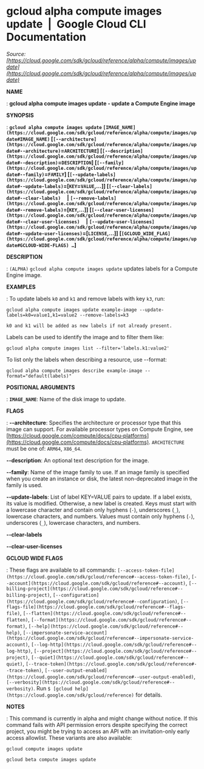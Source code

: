 # gcloud alpha compute images update  |  Google Cloud CLI Documentation

*Source: [https://cloud.google.com/sdk/gcloud/reference/alpha/compute/images/update](https://cloud.google.com/sdk/gcloud/reference/alpha/compute/images/update)*

**NAME**

: **gcloud alpha compute images update - update a Compute Engine image**

**SYNOPSIS**

: **`gcloud alpha compute images update` `[IMAGE_NAME](https://cloud.google.com/sdk/gcloud/reference/alpha/compute/images/update#IMAGE_NAME)` [`[--architecture](https://cloud.google.com/sdk/gcloud/reference/alpha/compute/images/update#--architecture)`=`ARCHITECTURE`] [`[--description](https://cloud.google.com/sdk/gcloud/reference/alpha/compute/images/update#--description)`=`DESCRIPTION`] [`[--family](https://cloud.google.com/sdk/gcloud/reference/alpha/compute/images/update#--family)`=`FAMILY`] [`[--update-labels](https://cloud.google.com/sdk/gcloud/reference/alpha/compute/images/update#--update-labels)`=[`KEY`=`VALUE`,…]] [`[--clear-labels](https://cloud.google.com/sdk/gcloud/reference/alpha/compute/images/update#--clear-labels)`     | `[--remove-labels](https://cloud.google.com/sdk/gcloud/reference/alpha/compute/images/update#--remove-labels)`=[`KEY`,…]] [`[--clear-user-licenses](https://cloud.google.com/sdk/gcloud/reference/alpha/compute/images/update#--clear-user-licenses)`     | `[--update-user-licenses](https://cloud.google.com/sdk/gcloud/reference/alpha/compute/images/update#--update-user-licenses)`=[`LICENSE`,…]] [`[GCLOUD_WIDE_FLAG](https://cloud.google.com/sdk/gcloud/reference/alpha/compute/images/update#GCLOUD-WIDE-FLAGS) …`]**

**DESCRIPTION**

: `(ALPHA)` `gcloud alpha compute images update` updates
labels for a Compute Engine image.

**EXAMPLES**

: To update labels ``k0`` and
``k1`` and remove labels with key
``k3``, run:

```
gcloud alpha compute images update example-image --update-labels=k0=value1,k1=value2 --remove-labels=k3
```

```
k0 and k1 will be added as new labels if not already present.
```

Labels can be used to identify the image and to filter them like:

```
gcloud alpha compute images list --filter='labels.k1:value2'
```

To list only the labels when describing a resource, use --format:

```
gcloud alpha compute images describe example-image --format="default(labels)"
```

**POSITIONAL ARGUMENTS**

: **`IMAGE_NAME`**:
Name of the disk image to update.

**FLAGS**

: **--architecture**:
Specifies the architecture or processor type that this image can support. For
available processor types on Compute Engine, see [https://cloud.google.com/compute/docs/cpu-platforms](https://cloud.google.com/compute/docs/cpu-platforms).
`ARCHITECTURE` must be one of: `ARM64`,
`X86_64`.

**--description**:
An optional text description for the image.

**--family**:
Name of the image family to use. If an image family is specified when you create
an instance or disk, the latest non-deprecated image in the family is used.

**--update-labels**:
List of label KEY=VALUE pairs to update. If a label exists, its value is
modified. Otherwise, a new label is created.
Keys must start with a lowercase character and contain only hyphens
(`-`), underscores (`_`), lowercase characters, and
numbers. Values must contain only hyphens (`-`), underscores
(`_`), lowercase characters, and numbers.

**--clear-labels**

**--clear-user-licenses**

**GCLOUD WIDE FLAGS**

: These flags are available to all commands: `[--access-token-file](https://cloud.google.com/sdk/gcloud/reference#--access-token-file)`,
`[--account](https://cloud.google.com/sdk/gcloud/reference#--account)`, `[--billing-project](https://cloud.google.com/sdk/gcloud/reference#--billing-project)`,
`[--configuration](https://cloud.google.com/sdk/gcloud/reference#--configuration)`,
`[--flags-file](https://cloud.google.com/sdk/gcloud/reference#--flags-file)`,
`[--flatten](https://cloud.google.com/sdk/gcloud/reference#--flatten)`, `[--format](https://cloud.google.com/sdk/gcloud/reference#--format)`, `[--help](https://cloud.google.com/sdk/gcloud/reference#--help)`, `[--impersonate-service-account](https://cloud.google.com/sdk/gcloud/reference#--impersonate-service-account)`,
`[--log-http](https://cloud.google.com/sdk/gcloud/reference#--log-http)`,
`[--project](https://cloud.google.com/sdk/gcloud/reference#--project)`, `[--quiet](https://cloud.google.com/sdk/gcloud/reference#--quiet)`, `[--trace-token](https://cloud.google.com/sdk/gcloud/reference#--trace-token)`, `[--user-output-enabled](https://cloud.google.com/sdk/gcloud/reference#--user-output-enabled)`,
`[--verbosity](https://cloud.google.com/sdk/gcloud/reference#--verbosity)`.
Run `$ [gcloud help](https://cloud.google.com/sdk/gcloud/reference)` for details.

**NOTES**

: This command is currently in alpha and might change without notice. If this
command fails with API permission errors despite specifying the correct project,
you might be trying to access an API with an invitation-only early access
allowlist. These variants are also available:

```
gcloud compute images update
```

```
gcloud beta compute images update
```